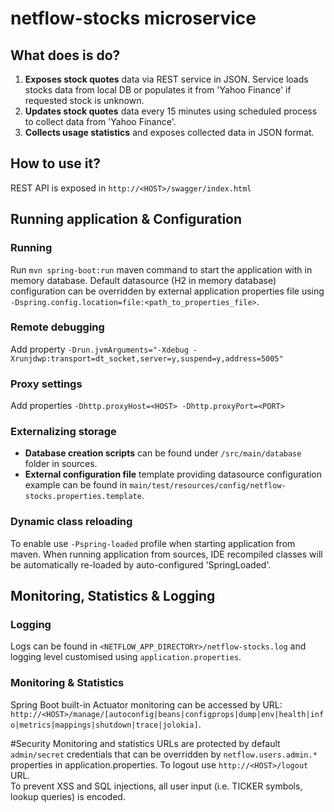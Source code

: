 # netflow-stocks microservice

## What does is do?
 1. **Exposes stock quotes** data via REST service in JSON. Service loads stocks data from local DB or populates it 
 from 'Yahoo Finance' if requested stock is unknown. <br/> 
 2. **Updates stock quotes** data every 15 minutes using scheduled process to collect data from 'Yahoo Finance'.
 3. **Collects usage statistics** and exposes collected data in JSON format.
  
## How to use it?
REST API is exposed in ```http://<HOST>/swagger/index.html```

## Running application & Configuration

### Running
Run ```mvn spring-boot:run``` maven command to start the application with in memory database. 
Default datasource (H2 in memory database) configuration can be overridden by external application properties file using ```-Dspring.config.location=file:<path_to_properties_file>```. 

### Remote debugging
Add property ```-Drun.jvmArguments="-Xdebug -Xrunjdwp:transport=dt_socket,server=y,suspend=y,address=5005"```

### Proxy settings
Add properties ```-Dhttp.proxyHost=<HOST> -Dhttp.proxyPort=<PORT>```

### Externalizing storage
 * **Database creation scripts** can be found under ```/src/main/database``` folder in sources.  
 * **External configuration file** template providing datasource configuration example can be found in ```main/test/resources/config/netflow-stocks.properties.template```. 

### Dynamic class reloading
To enable use ```-Pspring-loaded``` profile when starting application from maven. 
When running application from sources, IDE recompiled classes will be automatically re-loaded by auto-configured 'SpringLoaded'. 

## Monitoring, Statistics & Logging

### Logging
Logs can be found in ```<NETFLOW_APP_DIRECTORY>/netflow-stocks.log``` and logging level customised using ```application.properties```.

### Monitoring & Statistics
Spring Boot built-in Actuator monitoring can be accessed by URL: 
```http://<HOST>/manage/[autoconfig|beans|configprops|dump|env|health|info|metrics|mappings|shutdown|trace|jolokia]```. <br/>

#Security
Monitoring and statistics URLs are protected by default ```admin/secret``` credentials that can be overridden by 
 ```netflow.users.admin.*``` properties in application.properties. To logout use ```http://<HOST>/logout``` URL. <br/> 
To prevent XSS and SQL injections, all user input (i.e. TICKER symbols, lookup queries) is encoded. <br/><br/>
